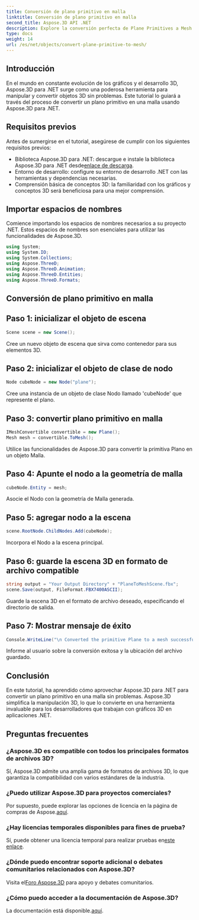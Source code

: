 ```yaml
---
title: Conversión de plano primitivo en malla
linktitle: Conversión de plano primitivo en malla
second_title: Aspose.3D API .NET
description: Explore la conversión perfecta de Plane Primitives a Mesh usando Aspose.3D para .NET. ¡Mejora tu desarrollo de gráficos 3D sin esfuerzo!
type: docs
weight: 14
url: /es/net/objects/convert-plane-primitive-to-mesh/
---
```

## Introducción
En el mundo en constante evolución de los gráficos y el desarrollo 3D, Aspose.3D para .NET surge como una poderosa herramienta para manipular y convertir objetos 3D sin problemas. Este tutorial lo guiará a través del proceso de convertir un plano primitivo en una malla usando Aspose.3D para .NET.
## Requisitos previos
Antes de sumergirse en el tutorial, asegúrese de cumplir con los siguientes requisitos previos:
-  Biblioteca Aspose.3D para .NET: descargue e instale la biblioteca Aspose.3D para .NET desde[enlace de descarga](https://releases.aspose.com/3d/net/).
- Entorno de desarrollo: configure su entorno de desarrollo .NET con las herramientas y dependencias necesarias.
- Comprensión básica de conceptos 3D: la familiaridad con los gráficos y conceptos 3D será beneficiosa para una mejor comprensión.
## Importar espacios de nombres
Comience importando los espacios de nombres necesarios a su proyecto .NET. Estos espacios de nombres son esenciales para utilizar las funcionalidades de Aspose.3D.
```csharp
using System;
using System.IO;
using System.Collections;
using Aspose.ThreeD;
using Aspose.ThreeD.Animation;
using Aspose.ThreeD.Entities;
using Aspose.ThreeD.Formats;
```
## Conversión de plano primitivo en malla

## Paso 1: inicializar el objeto de escena
```csharp
Scene scene = new Scene();
```
Cree un nuevo objeto de escena que sirva como contenedor para sus elementos 3D.
## Paso 2: inicializar el objeto de clase de nodo
```csharp
Node cubeNode = new Node("plane");
```
Cree una instancia de un objeto de clase Nodo llamado 'cubeNode' que represente el plano.
## Paso 3: convertir plano primitivo en malla
```csharp
IMeshConvertible convertible = new Plane();
Mesh mesh = convertible.ToMesh();
```
Utilice las funcionalidades de Aspose.3D para convertir la primitiva Plano en un objeto Malla.
## Paso 4: Apunte el nodo a la geometría de malla
```csharp
cubeNode.Entity = mesh;
```
Asocie el Nodo con la geometría de Malla generada.
## Paso 5: agregar nodo a la escena
```csharp
scene.RootNode.ChildNodes.Add(cubeNode);
```
Incorpora el Nodo a la escena principal.
## Paso 6: guarde la escena 3D en formato de archivo compatible
```csharp
string output = "Your Output Directory" + "PlaneToMeshScene.fbx";
scene.Save(output, FileFormat.FBX7400ASCII);
```
Guarde la escena 3D en el formato de archivo deseado, especificando el directorio de salida.
## Paso 7: Mostrar mensaje de éxito
```csharp
Console.WriteLine("\n Converted the primitive Plane to a mesh successfully.\nFile saved at " + output);
```
Informe al usuario sobre la conversión exitosa y la ubicación del archivo guardado.
## Conclusión
En este tutorial, ha aprendido cómo aprovechar Aspose.3D para .NET para convertir un plano primitivo en una malla sin problemas. Aspose.3D simplifica la manipulación 3D, lo que lo convierte en una herramienta invaluable para los desarrolladores que trabajan con gráficos 3D en aplicaciones .NET.
## Preguntas frecuentes
### ¿Aspose.3D es compatible con todos los principales formatos de archivos 3D?
Sí, Aspose.3D admite una amplia gama de formatos de archivos 3D, lo que garantiza la compatibilidad con varios estándares de la industria.
### ¿Puedo utilizar Aspose.3D para proyectos comerciales?
 Por supuesto, puede explorar las opciones de licencia en la página de compras de Aspose.[aquí](https://purchase.aspose.com/buy).
### ¿Hay licencias temporales disponibles para fines de prueba?
 Sí, puede obtener una licencia temporal para realizar pruebas en[este enlace](https://purchase.aspose.com/temporary-license/).
### ¿Dónde puedo encontrar soporte adicional o debates comunitarios relacionados con Aspose.3D?
 Visita el[Foro Aspose.3D](https://forum.aspose.com/c/3d/18) para apoyo y debates comunitarios.
### ¿Cómo puedo acceder a la documentación de Aspose.3D?
 La documentación está disponible.[aquí](https://reference.aspose.com/3d/net/).